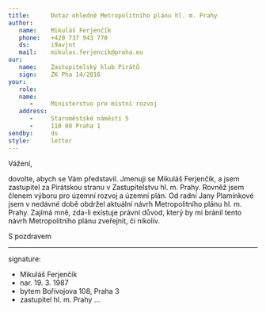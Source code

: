 ```yaml
---
title:      Dotaz ohledně Metropolitního plánu hl. m. Prahy
author:
   name:    Mikuláš Ferjenčík
   phone:   +420 737 943 770
   ds:      i9avjnt
   mail:    mikulas.ferjencik@praha.eu
our:
   name:    Zastupitelský klub Pirátů
   sign:    ZK Pha 14/2016
your:
   role:    
   name:    
      -     Ministerstvo pro místní rozvoj
   address:
      -     Staroměstské náměstí 5
      -     110 00 Praha 1
sendby:     ds
style:      letter
---
```


Vážení,

dovolte, abych se Vám představil. Jmenuji se Mikuláš Ferjenčík, a jsem zastupitel za Pirátskou stranu v Zastupitelstvu hl. m. Prahy. Rovněž jsem členem výboru pro územní rozvoj a územní plán. Od radní Jany Plamínkové jsem v nedávné době obdržel aktuální návrh Metropolitního plánu hl. m. Prahy. Zajímá mně, zda-li existuje právní důvod, který by mi bránil tento návrh Metropolitního plánu zveřejnit, či nikoliv. 

S pozdravem

---
signature:
  - Mikuláš Ferjenčík
  - nar. 19. 3. 1987
  - bytem Bořivojova 108, Praha 3
  - zastupitel hl. m. Prahy
...
